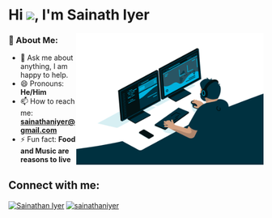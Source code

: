 <h1 align="left">Hi <img src="https://media.giphy.com/media/hvRJCLFzcasrR4ia7z/giphy.gif" width="31px">, I'm Sainath Iyer</h1>

<img align="right" alt="GIF" src="https://github.com/sainathiyer/sainathiyer/blob/main/code.gif?raw=true" width="370px" height="260px"/>

### 🤵 About Me:
- 💬 Ask me about anything, I am happy to help.
- 😄 Pronouns: **He/Him**
- 📫 How to reach me: **sainathaniyer@gmail.com**
- ⚡ Fun fact: **Food and Music are reasons to live**

<h2 align="left">Connect with me:</h2>
<p align="left">
  <a href="https://linkedin.com/in/sainathan-iyer-41b97b26" target="blank"><img align="center"
      src="https://raw.githubusercontent.com/rahuldkjain/github-profile-readme-generator/master/src/images/icons/Social/linked-in-alt.svg"
      alt="Sainathan Iyer" height="40" width="50" /></a>
  <a href="https://www.hackerrank.com/sainathaniyer" target="blank"><img align="center"
      src="https://raw.githubusercontent.com/rahuldkjain/github-profile-readme-generator/master/src/images/icons/Social/hackerrank.svg"
      alt="sainathaniyer" height="40" width="50" /></a>
</p>

